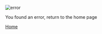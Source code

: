 ![error](https://Gman66723.github.io/GGG/err.jpeg)
  <p>You found an error, return to the home page</p>
  
  [Home](https://Gman66723.github.io/GGG/index.html)
